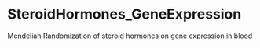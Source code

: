 # SteroidHormones_GeneExpression
Mendelian Randomization of steroid hormones on gene expression in blood
